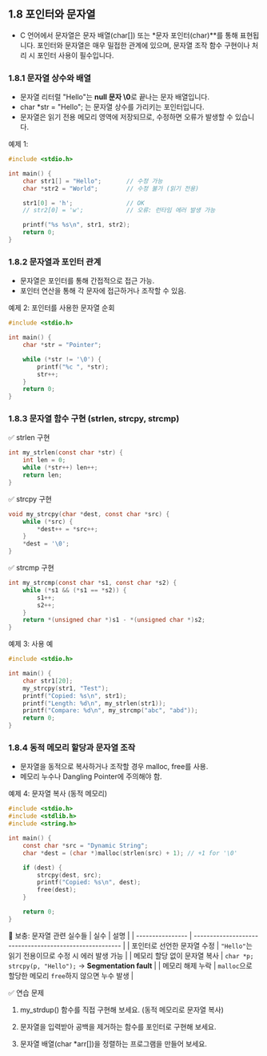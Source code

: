 ## 1.8 포인터와 문자열
* C 언어에서 문자열은 문자 배열(char[]) 또는 *문자 포인터(char)**를 통해 표현됩니다. 포인터와 문자열은 매우 밀접한 관계에 있으며, 문자열 조작 함수 구현이나 처리 시 포인터 사용이 필수입니다.

### 1.8.1 문자열 상수와 배열  
* 문자열 리터럴 "Hello"는 **null 문자 \0**로 끝나는 문자 배열입니다.
* char *str = "Hello"; 는 문자열 상수를 가리키는 포인터입니다.
* 문자열은 읽기 전용 메모리 영역에 저장되므로, 수정하면 오류가 발생할 수 있습니다.

예제 1:
```c
#include <stdio.h>

int main() {
    char str1[] = "Hello";       // 수정 가능
    char *str2 = "World";        // 수정 불가 (읽기 전용)

    str1[0] = 'h';               // OK
    // str2[0] = 'w';            // 오류: 런타임 에러 발생 가능

    printf("%s %s\n", str1, str2);
    return 0;
}
```
### 1.8.2 문자열과 포인터 관계  
* 문자열은 포인터를 통해 간접적으로 접근 가능.
* 포인터 연산을 통해 각 문자에 접근하거나 조작할 수 있음.

예제 2: 포인터를 사용한 문자열 순회
```c
#include <stdio.h>

int main() {
    char *str = "Pointer";

    while (*str != '\0') {
        printf("%c ", *str);
        str++;
    }
    return 0;
}
```

### 1.8.3 문자열 함수 구현 (strlen, strcpy, strcmp)  
✅ strlen 구현
```c
int my_strlen(const char *str) {
    int len = 0;
    while (*str++) len++;
    return len;
}
```
✅ strcpy 구현
```c
void my_strcpy(char *dest, const char *src) {
    while (*src) {
        *dest++ = *src++;
    }
    *dest = '\0';
}
```
✅ strcmp 구현
```c
int my_strcmp(const char *s1, const char *s2) {
    while (*s1 && (*s1 == *s2)) {
        s1++;
        s2++;
    }
    return *(unsigned char *)s1 - *(unsigned char *)s2;
}
```
예제 3: 사용 예
```c
#include <stdio.h>

int main() {
    char str1[20];
    my_strcpy(str1, "Test");
    printf("Copied: %s\n", str1);
    printf("Length: %d\n", my_strlen(str1));
    printf("Compare: %d\n", my_strcmp("abc", "abd"));
    return 0;
}
```

### 1.8.4 동적 메모리 할당과 문자열 조작  
* 문자열을 동적으로 복사하거나 조작할 경우 malloc, free를 사용.
* 메모리 누수나 Dangling Pointer에 주의해야 함.

예제 4: 문자열 복사 (동적 메모리)
```c
#include <stdio.h>
#include <stdlib.h>
#include <string.h>

int main() {
    const char *src = "Dynamic String";
    char *dest = (char *)malloc(strlen(src) + 1); // +1 for '\0'

    if (dest) {
        strcpy(dest, src);
        printf("Copied: %s\n", dest);
        free(dest);
    }

    return 0;
}
```

📌 보충: 문자열 관련 실수들
| 실수               | 설명                                                      |
| ---------------- | ------------------------------------------------------- |
| 포인터로 선언한 문자열 수정  | `"Hello"`는 읽기 전용이므로 수정 시 에러 발생 가능                       |
| 메모리 할당 없이 문자열 복사 | `char *p; strcpy(p, "Hello");` → **Segmentation fault** |
| 메모리 해제 누락        | `malloc`으로 할당한 메모리 `free`하지 않으면 누수 발생                   |

✅ 연습 문제

1. my_strdup() 함수를 직접 구현해 보세요. (동적 메모리로 문자열 복사)

2. 문자열을 입력받아 공백을 제거하는 함수를 포인터로 구현해 보세요.

3. 문자열 배열(char *arr[])을 정렬하는 프로그램을 만들어 보세요.
